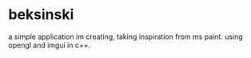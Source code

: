 # beksinski

a simple application im creating, taking inspiration from ms paint. using opengl and imgui in c++.
